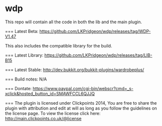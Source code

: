 wdp
===
This repo will contain all the code in both the lib and the main plugin.

===
Latest Beta: https://github.com/LKPridgeon/wdp/releases/tag/WDP-V1.47

This also includes the compatible library for the build.

===
Latest Library: https://github.com/LKPridgeon/wdp/releases/tag/LIB-B15

===
Latest Stable:
http://dev.bukkit.org/bukkit-plugins/wardrobeplus/

===
Build notes: N/A

===
Dontate: https://www.paypal.com/cgi-bin/webscr?cmd=_s-xclick&hosted_button_id=SMAWFCCL6QJJQ

===
The plugin is licensed under Clickpoints 2014, You are free to share the plugin with attribution and edit at will as long as you follow the guidelines on the license page. To view the license click here: http://main.clickpoints.co.uk/@license
